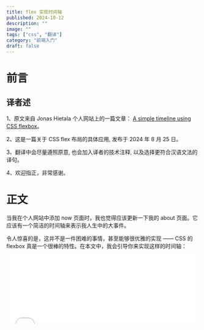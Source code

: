 ```yaml
---
title: flex 实现时间轴
published: 2024-10-12
description: ""
image: ""
tags: ["css", "翻译"]
category: "前端入门"
draft: false
---
```


# 前言

## 译者述

1、原文来自 Jonas Hietala 个人网站上的一篇文章： [A simple timeline using CSS flexbox](https://www.jonashietala.se/blog/2024/08/25/a_simple_timeline_using_css_flexbox/)。

2、这是一篇关于 CSS flex 布局的具体应用, 发布于 2024 年 8 月 25 日。

3、翻译中会尽量遵照原意, 也会加入译者的技术注释, 以及选择更符合汉语文法的译句。

4、欢迎指正，非常感谢。

# 正文

当我在个人网站中添加 now 页面时，我也觉得应该更新一下我的 about 页面。它应该有一个简洁的时间轴来表示我人生中的大事件。

令人惊喜的是，这并不是一件困难的事情，甚至能够很优雅的实现 —— CSS 的 flexbox 真是一个很棒的特性。在本文中，我会引导你来实现这样的时间轴：

<iframe 
  width="100%"
  height="180px"
  src="/files/timeline/timeline-codepart.html"
  title="A simple timeline using CSS flexbox"
  frameborder="0"
  allowfullscreen="allowfullscreen"
/>

<br/ >

> 注意：如果你使用屏幕阅读器来阅读本文，那么 HTML 示例（如上）将不能正常展示。

> （译者注：这里是 iframe 的例子，里面就有完整的代码，直接 F12 查看接口就能获取 html 文件。）

## HTML 结构

我喜欢先写 html，再引入样式。我用两层容器（timeline 和 events）来包装多种事件（event），每个事件包含一个记号（svg）和一份详情（content），每个详情包含了时间和文字。

如下结构：

```html
<div class="timeline">
  <div class="events">
    <!-- The first `1989` event -->
    <div class="event life">
      <!-- The circle is an svg -->
      <svg
        class="marker"
        xmlns="http://www.w3.org/2000/svg"
        width="12"
        height="12"
      >
        <circle cx="6" cy="6" r="6"></circle>
      </svg>
      <!-- The event info -->
      <div class="content">
        <time>1989</time>
        <div class="text">
          <p>I was born in the north of Sweden</p>
        </div>
      </div>
    </div>

    <!-- etc ... -->
  </div>
</div>
```

## 一条简单的线

让我们来看看时间轴中实际的线。我选择使用 events::before 伪元素，设置一下宽高，然后模拟一条线。

```css
.events::before {
  /* // We need some content for the element to show up. */
  content: "";
  /* // Use absolute positioning to place the timeline at the very top. */
  position: absolute;
  top: 0;
  /* // With a height and with the timeline will be a tall and thin box. */
  height: 100%;
  width: 1px;
}
```

注意：我们需要设置容器 events 的相对定位，否则时间轴会相对页面来定位。

```css
.events {
  position: relative;
}
```

我还添加一些样式，这样更好看一点：

```css
/* // For the tutorial I use slightly different colors, */
/* // but you get the idea. */
.events::before {
  background: white;
}
/* // Events use different classes to differentiate them. */
.event.life .marker {
  fill: yellow;
}
.event.programming .marker {
  fill: magenta;
}
.event.family .marker {
  fill: red;
}
/* // Make the time stand out */
.content time {
  font-family: concourse_4, Helvetica, sans-serif;
  font-weight: bold;
}
/* // Just some extra spacing to make the timeline not merge */
/* // with the surrounding text. */
.events {
  margin: 0.5em;
}
```

然后我们就得到了一个时间轴：

<iframe
  width="100%"
  height="270px"
  src="/files/timeline/timeline-linepart.html"
  title="A simple timeline using CSS flexbox"
  frameborder="0"
  allowfullscreen="allowfullscreen"
/>

<br/ >

## 对齐

圆圈和事件信息没有对齐，我们来修复它。

通过使用 flexbox 布局，事件信息可以水平展示（圆圈在左，事件信息在右）。

<iframe
  width="100%"
  height="240px"
  src="/files/timeline/timeline-alignment-1.html"
  title="A simple timeline using CSS flexbox"
  frameborder="0"
  allowfullscreen="allowfullscreen"
/>

<br/ >

```css
.event {
  display: flex;
}
```

更接近了，但是圆圈似乎偏移了。注意，圆圈是一个宽高 12px 的 svg，默认是 (0,0)的定位。

通过相对定位，可以将圆心更好的对齐：

```css
.event .marker {
  position: relative;
  left: -6px;
  top: 6px;
}
```

<iframe
  width="100%"
  height="240px"
  src="/files/timeline/timeline-alignment-2.html"
  title="A simple timeline using CSS flexbox"
  frameborder="0"
  allowfullscreen="allowfullscreen"
/><br/ >

但如果你仔细观察，上面扔没有对齐。事实证明，[确定中心问题](https://tonsky.me/blog/centering/)是计算机科学中最难的问题，所以不必气馁。

为了解决这个问题，我发现 align-items: baseline 比微调 top 位置更有效：

```css
.event .marker {
  position: relative;
  left: -6px;
  top: 0px;
}
.event {
  align-items: baseline;
}
```

<iframe
  width="100%"
  height="240px"
  src="/files/timeline/timeline-alignment-3.html"
  title="A simple timeline using CSS flexbox"
  frameborder="0"
  allowfullscreen="allowfullscreen"
/><br/ >

(现在的对齐效果就差强人意了，至少这个字体上看起来是这样的。)

## 垂直间距

如果感觉有点狭窄，我们让间距更大一点。一种办法是简单地添加 margin-bottom:1em; 但是这会在最后一个事件消息后面加上无用的间距（并且还不能去除）。

我想到一个简洁的办法就是利用 flexbox 和 row-gap 去指定元素之间的间距。

```css
.timeline-5 {
  .events {
    display: flex;
    /* // Lay out events column-wise instead of row-wise. */
    flex-direction: column;
    /* // Set some spacing between elements. */
    row-gap: 1em;
  }
}
```

<iframe
  width="100%"
  height="280px"
  src="/files/timeline/timeline-verticalspacing-1.html"
  title="A simple timeline using CSS flexbox"
  frameborder="0"
  allowfullscreen="allowfullscreen"
/><br/ >

## 设置响应式布局

我们现在的样式对于小屏幕来说很友好，但是对于大屏幕来说却不同。对于大屏幕，我想把这条线放在中间，把一些事件移到左边，另一些移到右边。

我使用媒体查询设置边界：

```css
@media (min-width: 700px) {
  /* // Styling for wider screens goes here. */
}
```

Even though I won’t include the media query in the following code snippets the media query should wrap them all.

下文我就不再重复写媒体查询的代码片段了，但是你应该知道，这些代码是被包媒体查询结构代码里面的。

### 事件移动靠左

首先我想要做的就是将时间轴移动到中间：

```css
.events::before {
  /* // This centers the line horizontally. */
  /* // Remember that we used absolute positioning before. */
  left: 50%;
}
```

<iframe
  width="100%"
  height="280px"
  src="/files/timeline/timeline-making-responsive-1.html"
  title="A simple timeline using CSS flexbox"
  frameborder="0"
  allowfullscreen="allowfullscreen"
/><br/ >

（可以试试使用更宽的屏幕来查看显示效果）

> (译者注：手动拉伸一下，对比效果。)

Now, let’s move the marker to the timeline. First lets move the marker to be after the content in the layout ordering:

现在，让我们把圈圈移动到时间轴上。

第一步，将圈圈移动到文本的后面：

```css
.event .marker {
  order: 1;
}
```

<iframe
  width="100%"
  height="280px"
  src="/files/timeline/timeline-making-responsive-2.html"
  title="A simple timeline using CSS flexbox"
  frameborder="0"
  allowfullscreen="allowfullscreen"
/><br/ >

第二步，我们会让内容占据左边的所有空间，这样圈圈就会被推到中间去：

```css
.event .content {
  width: 50%;
}
```

<iframe
  width="100%"
  height="280px"
  src="/files/timeline/timeline-making-responsive-3.html"
  title="A simple timeline using CSS flexbox"
  frameborder="0"
  allowfullscreen="allowfullscreen"
/><br/ >

第三步，我们让内容向右对齐。注意增加内边距，防止和圈圈重合:

```css
.event .content {
  text-align: right;
  padding-inline: 1em;
}
```

<iframe
  width="100%"
  height="280px"
  src="/files/timeline/timeline-making-responsive-4.html"
  title="A simple timeline using CSS flexbox"
  frameborder="0"
  allowfullscreen="allowfullscreen"
/><br/ >

### 事件移动到右侧

为了将事件移动到时间轴的右侧，我们需要修改 flexbox 布局，用从右到左的方式来布局元素。

```css
/* // Use `nth-child(even)` to target every other event. */
.event:nth-child(even) {
  /* // Layout elements from right to left. */
  flex-direction: row-reverse;
}
```

> (译者注：这里的 nth-child 是指选择第几个元素，偶数就是 even，奇数就是 odd。)

> 小提示：对于 blog 我不喜欢按照奇偶来分两侧，而是按照内容来分。
>
> ```css
> .event:is(.programming, .work, .projects) {
>   flex-direction: row-reverse;
> }
> ```

为了显示好看，右侧的事件内容需要坐对齐：

```css
.event:nth-child(even) {
  .content {
    text-align: left;
  }
  /* // The marker used to be offset -6px, but now we */
  /* // move from the right. */
  .marker {
    left: 6px;
  }
}
```

<iframe
  width="100%"
  height="280px"
  src="/files/timeline/timeline-making-responsive-5.html"
  title="A simple timeline using CSS flexbox"
  frameborder="0"
  allowfullscreen="allowfullscreen"
/><br/ >

## 完成

这就是我所使用的时间轴啦。当然，你可以进一步修改和扩展它，只是我个人非常喜欢这种简单的样式。

使用 flexbox，创建一个基本的时间轴是相当简单的。flex 是我最喜欢的 CSS 特性之一，它解决了许多以前难以处理的问题。

---

下面是全部的样式文件:

```css
/* 略 */
```

> （译者注：完整的样式文件从上面的示例（iframe 引入的 html 文件）中获取即可。）
